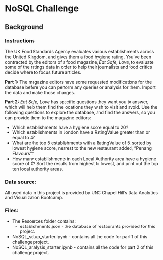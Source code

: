 # NoSQL Challenge

## Background

### **Instructions**
The UK Food Standards Agency evaluates various establishments across the United Kingdom, and gives them a food hygiene rating. You've been contracted by the editors of a food magazine, *Eat Safe, Love*, to evaluate some of the ratings data in order to help their journalists and food critics decide where to focus future articles.

****Part 1:**** The magazine editors have some requested modifications for the database before you can perform any queries or analysis for them. Import the data and make those changes.

**Part 2:** *Eat Safe, Love* has specific questions they want you to answer, which will help them find the locations they wish to visit and avoid. Use the following questions to explore the database, and find the answers, so you can provide them to the magazine editors:

- Which establishments have a hygiene score equal to 20?
- Which establishments in London have a RatingValue greater than or equal to 4?
- What are the top 5 establishments with a RatingValue of 5, sorted by lowest hygiene score, nearest to the new restaurant added, “Penang Flavours”?
- How many establishments in each Local Authority area have a hygiene score of 0? Sort the results from highest to lowest, and print out the top ten local authority areas.

### Data source:
All used data in this project is provided by UNC Chapel Hill’s Data Analytics and Visualization Bootcamp.

### Files:
- The Resources folder contains:
    - establishments.json - the database of restaurants provided for this project.
- NoSQL_setup_starter.ipynb - contains all the code for part 1 of this challenge project.
- NoSQL_analysis_starter.ipynb - contains all the code for part 2 of this challenge project.
